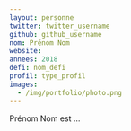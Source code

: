 ```yaml
---
layout: personne
twitter: twitter_username
github: github_username
nom: Prénom Nom
website:
annees: 2018
defi: nom_defi
profil: type_profil
images:
  - /img/portfolio/photo.png
---
```


Prénom Nom est ...
